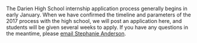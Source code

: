 <div class="row margin-bottom-30">
<div class="col-md-10 col-md-offset-1">

The Darien High School internship application process generally begins in early January. When we have confirmed the timeline and parameters of the 2017 process with the high school, we will post an application here, and students will be given several weeks to apply. If you have any questions in the meantime, please [email Stephanie Anderson](mailto:sanderson@darienlibrary.org "Email Stephanie Anderson").  

</div>
</div>
